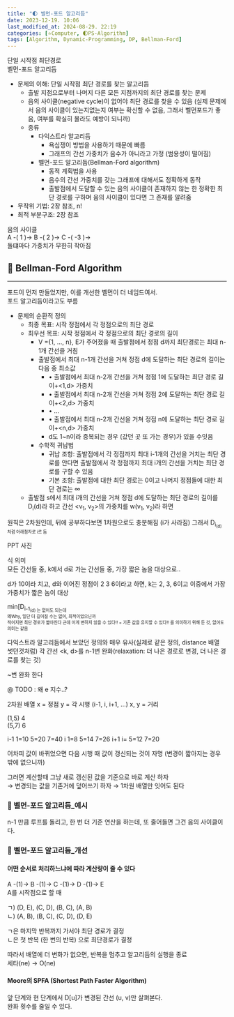 ```yaml
---
title: "🌓 벨먼-포드 알고리듬"
date: 2023-12-19. 10:06
last_modified_at: 2024-08-29. 22:19
categories: [⭐Computer, 🌓PS-Algorithm]
tags: [Algorithm, Dynamic-Programming, DP, Bellman-Ford]
---
```


단일 시작점 최단경로  
벨먼-포드 알고리듬  

- 문제의 이해: 단일 시작점 최단 경로를 찾는 알고리듬
  - 출발 지점으로부터 나머지 다른 모든 지점까지의 최단 경로를 찾는 문제
  - 음의 사이클(negative cycle)이 없어야 최단 경로를 찾을 수 있음 (실제 문제에서 음의 사이클이 있는지없는지 여부는 확신할 수 없음, 그래서 벨먼포드가 좋음, 여부를 확실히 몰라도 예방이 되니까)
  - 종류
    - 다익스트라 알고리듬
      - 욕심쟁이 방법을 사용하기 때문에 빠름
      - 그래프의 간선 가중치가 음수가 아니라고 가정 (범용성이 떨어짐)
    - 벨먼-포드 알고리듬(Bellman-Ford algorithm)
      - 동적 계획법을 사용
      - 음수의 간선 가중치를 갖는 그래프에 대해서도 정확하게 동작
      - 출발점에서 도달할 수 있는 음의 사이클이 존재하지 않는 한 정확한 최단 경로를 구하며 음의 사이클이 있다면 그 존재를 알려줌
- 무작위 기법: 2장 참조, n!
- 최적 부분구조: 2장 참조

음의 사이클  
A -( 1 )→ B -( 2 )→ C -( -3 )→  
돌떄마다 가중치가 무한히 작아짐  

## 💫 Bellman-Ford Algorithm

---

포드이 먼저 만들었지만, 이를 개선한 벨먼이 더 네임드여서.  
포드 알고리듬이라고도 부름  

- 문제의 순환적 정의
  - 최종 목표: 시작 정점에서 각 정점으로의 최단 경로
  - 최우선 목표: 시작 정점에서 각 정점으로의 최단 경로의 길이
    - V ={1, …, n}, E가 주어졌을 때 출발점에서 정점 d까지 최단경로는 최대 n-1개 간선을 거침
    - 출발점에서 최대 n-1개 간선을 거쳐 정점 d에 도달하는 최단 경로의 길이는 다음 중 최소값
      - • 출발점에서 최대 n-2개 간선을 거쳐 정점 1에 도달하는 최단 경로 길이+<1,d> 가중치
      - • 출발점에서 최대 n-2개 간선을 거쳐 정점 2에 도달하는 최단 경로 길이+<2,d> 가중치
      - • …
      - • 출발점에서 최대 n-2개 간선을 거쳐 정점 n에 도달하는 최단 경로 길이+<n,d> 가중치
      - d도 1~n이라 중복되는 경우 (갔던 곳 또 가는 경우)가 있을 수잇음
    - 수학적 귀납법
      - 귀납 조항: 출발점에서 각 정점까지 최대 i-1개의 간선을 거치는 최단 경로를 안다면 출발점에서 각 정점까지 최대 i개의 간선을 거치는 최단 경로를 구할 수 있음
      - 기본 조항: 출발점에 대한 최단 경로는 0이고 나머지 정점들에 대한 최단 경로는 ∞
  - 출발점 s에서 최대 i개의 간선을 거쳐 정점 d에 도달하는 최단 경로의 길이를 D<sub>i</sub>(d)라 하고 간선 <v<sub>1</sub>, v<sub>2</sub>>의 가중치를 w(v<sub>1</sub>, v<sub>2</sub>)라 하면

원칙은 2차원인데, 뒤에 공부하다보면 1차원으로도 충분해짐 (i가 사라짐) 그래서 D<sub>i<sub>(d) 처럼 아래첨자로 i르 둠 

PPT 사진  

식 의미  
모든 간선들 중, k에서 d로 가는 간선들 중, 가장 짧은 놈을 대상으로..  

d가 10이라 치고, d와 이어진 정점이 2 3 6이라고 하면, k는 2, 3, 6이고 이중에서 가장 가중치가 짧은 놈이 대상  

min[D<sub>i-1<sub>(d) 는 없어도 되는데  
왜Why, 일단 더 길어질 수는 없어, 최적이었으닌까  
적어지면 최단 경로가 짧아진다
근데 이게 변하지 않을 수 있다!! = 기존 값을 유지할 수 있다!! 를 의미하기 위해 둔 것, 없어도 의미는 같음  

다익스트라 알고리듬에서 보았던 정의와 매우 유사(실제로 같은 정의, distance 배열 썻던것처럼)
각 간선 <k, d>를 n-1번 완화(relaxation: 더 나은 경로로 변경, 더 나은 경로를 찾는 것)

~번 완화 한다

@ TODO : 왜 e 지수..?

2차원 배열
x = 정점
y = 각 시행 (i-1, i, i+1, ...)
x, y = 거리

(1,5) 4  
(5,7) 6  

i-1 1=10 5=20 7=40
i 1=8 5=14 7=26
i+1 i= 5=12 7=20

어차피 값이 바뀌었으면 다음 시행 때 값이 갱신되는 것이 자명 (변경이 짧아지는 경우 밖에 없으니까)

그러면 계산할때 그냥 새로 갱신된 값을 기준으로 바로 계산 하자  
→ 변경되는 값을 기존거에 덮어쓰기 하자
→ 1차원 배열만 잇어도 된다

### 🫧 벨먼-포드 알고리듬_예시

n-1 만큼 루프를 돌리고, 한 번 더 기준 연산을 하는데, 또 줄어들면 그건 음의 사이클이다.  

### 🫧 벨먼-포드 알고리듬_개선

#### 어떤 순서로 처리하느냐에 따라 계산량이 줄 수 있다

A -(1)→ B -(1)→ C -(1)→ D -(1)→ E  
A를 시작점으로 할 때  

ㄱ) (D, E), (C, D), (B, C), (A, B)  
ㄴ) (A, B), (B, C), (C, D), (D, E)  

ㄱ은 마지막 반복까지 가서야 최단 경로가 결정  
ㄴ은 첫 반복 (한 번의 반복) 으로 최단경로가 결정  

따라서 배열에 더 변화가 없으면, 반복을 멈추고 알고리듬의 실행을 종료  
세타(ne) → O(ne)  

#### Moore의 SPFA (Shortest Path Faster Algorithm)

앞 단계와 현 단계에서 D[u]가 변경된 간선 (u, v)만 살펴본다.  
완화 횟수를 줄일 수 있다.  
